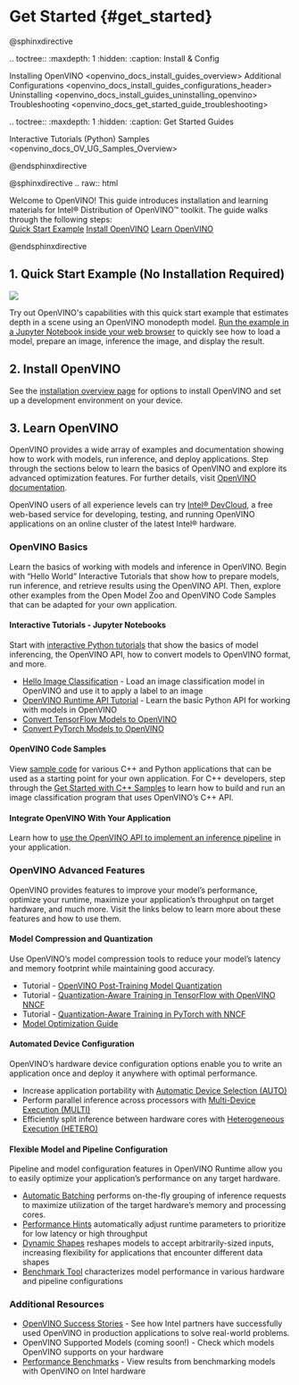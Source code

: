 # Get Started {#get_started}

@sphinxdirective

.. toctree::
   :maxdepth: 1
   :hidden:
   :caption: Install & Config
   
   Installing OpenVINO <openvino_docs_install_guides_overview>
   Additional Configurations <openvino_docs_install_guides_configurations_header>
   Uninstalling <openvino_docs_install_guides_uninstalling_openvino>
   Troubleshooting <openvino_docs_get_started_guide_troubleshooting>
   
.. toctree::
   :maxdepth: 1
   :hidden:
   :caption: Get Started Guides
   
   Interactive Tutorials (Python) <tutorials>
   Samples <openvino_docs_OV_UG_Samples_Overview>


@endsphinxdirective
 
@sphinxdirective
.. raw:: html

   <link rel="stylesheet" type="text/css" href="_static/css/getstarted_style.css">
   
   <p id="GSG_introtext">Welcome to OpenVINO! This guide introduces installation and learning materials for Intel® Distribution of OpenVINO™ toolkit. The guide walks through the following steps:<br />
     <a href="https://mybinder.org/v2/gh/openvinotoolkit/openvino_notebooks/HEAD?filepath=notebooks%2F201-vision-monodepth%2F201-vision-monodepth.ipynb" >Quick Start Example</a>
     <a href="openvino_docs_install_guides_overview.html" >Install OpenVINO</a>
     <a href="#learn-openvino" >Learn OpenVINO</a>
   </p>
   <div style="clear:both;"> </div> 
   
@endsphinxdirective

## <a name="quick-start-example"></a>1. Quick Start Example (No Installation Required)

<img src="https://user-images.githubusercontent.com/15709723/127752390-f6aa371f-31b5-4846-84b9-18dd4f662406.gif">

Try out OpenVINO's capabilities with this quick start example that estimates depth in a scene using an OpenVINO monodepth model. <a href="https://mybinder.org/v2/gh/openvinotoolkit/openvino_notebooks/HEAD?filepath=notebooks%2F201-vision-monodepth%2F201-vision-monodepth.ipynb">Run the example in a Jupyter Notebook inside your web browser</a> to quickly see how to load a model, prepare an image, inference the image, and display the result.

   
## <a name="install-openvino"></a>2. Install OpenVINO
   
See the [installation overview page](./install_guides/installing-openvino-overview.md) for options to install OpenVINO and set up a development environment on your device.
   
## <a name="get-started-tutorials"></a>3. Learn OpenVINO
   
OpenVINO provides a wide array of examples and documentation showing how to work with models, run inference, and deploy applications. Step through the sections below to learn the basics of OpenVINO and explore its advanced optimization features. For further details, visit [OpenVINO documentation](./documentation.md).
   
OpenVINO users of all experience levels can try [Intel® DevCloud](https://www.intel.com/content/www/us/en/developer/tools/devcloud/edge/overview.html), a free web-based service for developing, testing, and running OpenVINO applications on an online cluster of the latest Intel® hardware.


### <a name="openvino-basics"></a>OpenVINO Basics
Learn the basics of working with models and inference in OpenVINO. Begin with “Hello World” Interactive Tutorials that show how to prepare models, run inference, and retrieve results using the OpenVINO API. Then, explore other examples from the Open Model Zoo and OpenVINO Code Samples that can be adapted for your own application.
   

#### <a name="interactive-tutorials"></a>Interactive Tutorials - Jupyter Notebooks
   Start with <a href="tutorials.html">interactive Python tutorials</a> that show the basics of model inferencing, the OpenVINO API, how to convert models to OpenVINO format, and more.
* <a href="notebooks/001-hello-world-with-output.html">Hello Image Classification</a> - Load an image classification model in OpenVINO and use it to apply a label to an image
* <a href="notebooks/002-openvino-api-with-output.html">OpenVINO Runtime API Tutorial</a> - Learn the basic Python API for working with models in OpenVINO
* <a href="notebooks/101-tensorflow-to-openvino-with-output.html">Convert TensorFlow Models to OpenVINO</a>
* <a href="notebooks/102-pytorch-onnx-to-openvino-with-output.html">Convert PyTorch Models to OpenVINO</a>

#### <a name="code-samples"></a>OpenVINO Code Samples
View <a href="openvino_docs_OV_UG_Samples_Overview.html">sample code</a> for various C++ and Python applications that can be used as a starting point for your own application. For C++ developers, step through the [Get Started with C++ Samples](./get_started/get_started_demos.md) to learn how to build and run an image classification program that uses OpenVINO’s C++ API.
      
#### <a name="integrate-openvino"></a>Integrate OpenVINO With Your Application
Learn how to <a href="openvino_docs_OV_UG_Integrate_OV_with_your_application.html">use the OpenVINO API to implement an inference pipeline</a> in your application.


### <a name="openvino-advanced-features"></a>OpenVINO Advanced Features
OpenVINO provides features to improve your model’s performance, optimize your runtime, maximize your application’s throughput on target hardware, and much more. Visit the links below to learn more about these features and how to use them.

#### Model Compression and Quantization
Use OpenVINO’s model compression tools to reduce your model’s latency and memory footprint while maintaining good accuracy.
* Tutorial - <a href="notebooks/111-detection-quantization-with-output.html">OpenVINO Post-Training Model Quantization</a>
* Tutorial - <a href="notebooks/305-tensorflow-quantization-aware-training-with-output.html">Quantization-Aware Training in TensorFlow with OpenVINO NNCF</a>
* Tutorial - <a href="notebooks/302-pytorch-quantization-aware-training-with-output.html">Quantization-Aware Training in PyTorch with NNCF</a>
* <a href="notebooks/openvino_docs_model_optimization_guide.html">Model Optimization Guide</a>

#### Automated Device Configuration
OpenVINO’s hardware device configuration options enable you to write an application once and deploy it anywhere with optimal performance.
* Increase application portability with [Automatic Device Selection (AUTO)](./OV_Runtime_UG/auto_device_selection.md)
* Perform parallel inference across processors with [Multi-Device Execution (MULTI)](./OV_Runtime_UG/multi_device.md)
* Efficiently split inference between hardware cores with [Heterogeneous Execution (HETERO)](./OV_Runtime_UG/hetero_execution.md)

#### Flexible Model and Pipeline Configuration
Pipeline and model configuration features in OpenVINO Runtime allow you to easily optimize your application’s performance on any target hardware.
* [Automatic Batching](./OV_Runtime_UG/automatic_batching.md) performs on-the-fly grouping of inference requests to maximize utilization of the target hardware’s memory and processing cores.
* [Performance Hints](./OV_Runtime_UG/performance_hints.md) automatically adjust runtime parameters to prioritize for low latency or high throughput
* [Dynamic Shapes](./OV_Runtime_UG/ov_dynamic_shapes.md) reshapes models to accept arbitrarily-sized inputs, increasing flexibility for applications that encounter different data shapes
* [Benchmark Tool](../tools/benchmark_tool/README.md) characterizes model performance in various hardware and pipeline configurations
   
### <a name="additional-resources"></a>Additional Resources
* [OpenVINO Success Stories](https://www.intel.com/content/www/us/en/internet-of-things/ai-in-production/success-stories.html) - See how Intel partners have successfully used OpenVINO in production applications to solve real-world problems.
* OpenVINO Supported Models (coming soon!) - Check which models OpenVINO supports on your hardware
* [Performance Benchmarks](./benchmarks/performance_benchmarks.md) - View results from benchmarking models with OpenVINO on Intel hardware
